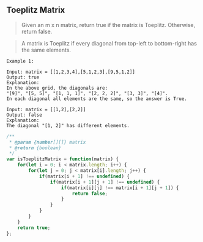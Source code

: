 ## Toeplitz Matrix

> Given an m x n matrix, return true if the matrix is Toeplitz. Otherwise, return false.

> A matrix is Toeplitz if every diagonal from top-left to bottom-right has the same elements.

```
Example 1:

Input: matrix = [[1,2,3,4],[5,1,2,3],[9,5,1,2]]
Output: true
Explanation:
In the above grid, the diagonals are:
"[9]", "[5, 5]", "[1, 1, 1]", "[2, 2, 2]", "[3, 3]", "[4]".
In each diagonal all elements are the same, so the answer is True.
```

```
Input: matrix = [[1,2],[2,2]]
Output: false
Explanation:
The diagonal "[1, 2]" has different elements.
```

```js
/**
 * @param {number[][]} matrix
 * @return {boolean}
 */
var isToeplitzMatrix = function(matrix) {
    for(let i = 0; i < matrix.length; i++) {
        for(let j = 0; j < matrix[i].length; j++) {
            if(matrix[i + 1] !== undefined) {
                if(matrix[i + 1][j + 1] !== undefined) {
                    if(matrix[i][j] !== matrix[i + 1][j + 1]) {
                        return false;
                    }
                }
            }
        }
    }
    return true;
};
```
